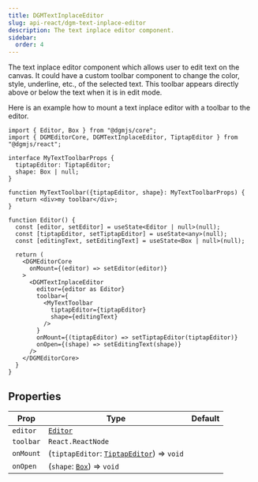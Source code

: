 ```yaml
---
title: DGMTextInplaceEditor
slug: api-react/dgm-text-inplace-editor
description: The text inplace editor component.
sidebar:
  order: 4
---
```


The text inplace editor component which allows user to edit text on the canvas. It could have a custom toolbar component to change the color, style, underline, etc., of the selected text. This toolbar appears directly above or below the text when it is in edit mode.

Here is an example how to mount a text inplace editor with a toolbar to the editor.

```tsx
import { Editor, Box } from "@dgmjs/core";
import { DGMEditorCore, DGMTextInplaceEditor, TiptapEditor } from "@dgmjs/react";

interface MyTextToolbarProps {
  tiptapEditor: TiptapEditor;
  shape: Box | null;
}

function MyTextToolbar({tiptapEditor, shape}: MyTextToolbarProps) {
  return <div>my toolbar</div>;
}

function Editor() {
  const [editor, setEditor] = useState<Editor | null>(null);
  const [tiptapEditor, setTiptapEditor] = useState<any>(null);
  const [editingText, setEditingText] = useState<Box | null>(null);

  return (
    <DGMEditorCore
      onMount={(editor) => setEditor(editor)}
    >
      <DGMTextInplaceEditor
        editor={editor as Editor}
        toolbar={
          <MyTextToolbar
            tiptapEditor={tiptapEditor}
            shape={editingText}
          />
        }
        onMount={(tiptapEditor) => setTiptapEditor(tiptapEditor)}
        onOpen={(shape) => setEditingText(shape)}
      />
    </DGMEditorCore>
  }
}
```

## Properties

| Prop | Type | Default |
| ---- | ---- | ------- |
| `editor` | [`Editor`](/api-core/classes/editor/) | |
| `toolbar` | `React.ReactNode` | |
| `onMount` | (`tiptapEditor`: [`TiptapEditor`](https://tiptap.dev/docs/editor/api/editor)) => `void` | |
| `onOpen` | (`shape`: [`Box`](/api-core/classes/box/)) => `void` | |
